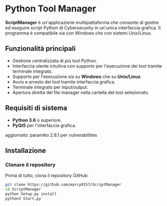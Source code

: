# Python Tool Manager

**ScriptManager** è un'applicazione multipiattaforma che consente di gestire ed eseguire script Python di Cybersecurity in un'unica interfaccia grafica. Il programma è compatibile sia con Windows che con sistemi Unix/Linux.

## Funzionalità principali
- Gestione centralizzata di più tool Python.
- Interfaccia utente intuitiva con supporto per l'esecuzione dei tool tramite terminale integrato.
- Supporto per l'esecuzione sia su **Windows** che su **Unix/Linux**.
- Avvio e arresto dei tool tramite interfaccia grafica.
- Terminale integrato per input/output.
- Apertura diretta del file manager nella cartella del tool selezionato.

## Requisiti di sistema
- **Python 3.6** o superiore.
- **PyQt5** per l'interfaccia grafica.

aggiornato:
paramiko 2.8.1 per vulnerabilities


## Installazione

### Clonare il repository
Prima di tutto, clona il repository GitHub:

```bash
git clone https://github.com/marcy0157/ScriptManager
cd ScriptManager
python Setup.py install
python3 Start.py
